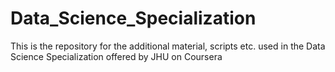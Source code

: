 # Data_Science_Specialization
This is the repository for the additional material, scripts etc. used in the Data Science Specialization offered by JHU on Coursera
